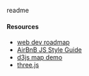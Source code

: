 readme

#### Resources
- [web dev roadmap](https://github.com/kamranahmedse/developer-roadmap)
- [AirBnB JS Style Guide](https://github.com/airbnb/javascript)
- [d3js map demo](http://d3.decembercafe.org/pages/lessons/15.html)
- [three.js](https://github.com/mrdoob/three.js)
